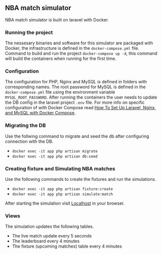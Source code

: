 ## NBA match simulator

NBA match simulator is built on laravel with Docker.

### Running the project
The nessesary binaries and software for this simulator are packaged with Docker, the infrastructure is defined in the `docker-compose.yml` file. Command to build and run the project `docker-compose up -d`, this command will build the containers when running for the first time.

### Configuration
The configuration for PHP, Nginx and MySQL is defined in folders with corresponding names. The root password for MySQL is defined in the `docker-compose.yml` file using the environment variable `MYSQL_ROOT_PASSWORD`. After running the containers the user needs to update the DB config in the laravel project `.env` file. For more info on specific configuration of with Docker Compose read [How To Set Up Laravel, Nginx, and MySQL with Docker Compose](https://www.digitalocean.com/community/tutorials/how-to-set-up-laravel-nginx-and-mysql-with-docker-compose).

### Migrating the DB
Use the follwing command to migrate and seed the db after configuring connection with the DB.
- `docker exec -it app php artisan migrate`
- `docker exec -it app php artisan db:seed`

### Creating fixture and Simulating NBA matches
Use the following commands to create the fixtures and run the simulations.
- `docker exec -it app php artisan fixture:create`
- `docker exec -it app php artisan simulate:match`

After starting the simulation visit [Localhost](http://localhost) in your browser.

### Views
The simulation updates the following tables.
- The live match update every 5 seconds
- The leaderboard every 4 minutes
- The fixture (upcoming matches) table every 4 minutes
